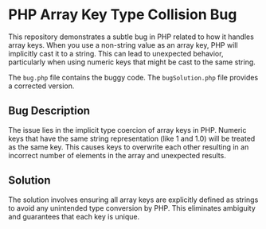 # PHP Array Key Type Collision Bug

This repository demonstrates a subtle bug in PHP related to how it handles array keys. When you use a non-string value as an array key, PHP will implicitly cast it to a string. This can lead to unexpected behavior, particularly when using numeric keys that might be cast to the same string.

The `bug.php` file contains the buggy code. The `bugSolution.php` file provides a corrected version.

## Bug Description

The issue lies in the implicit type coercion of array keys in PHP.  Numeric keys that have the same string representation (like 1 and 1.0) will be treated as the same key. This causes keys to overwrite each other resulting in an incorrect number of elements in the array and unexpected results.

## Solution

The solution involves ensuring all array keys are explicitly defined as strings to avoid any unintended type conversion by PHP.  This eliminates ambiguity and guarantees that each key is unique.